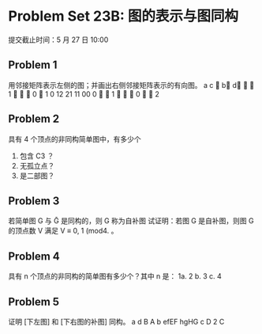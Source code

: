 # Problem Set 23B: 图的表示与图同构
提交截止时间：5 月 27 日 10:00

## Problem 1
用邻接矩阵表示左侧的图；并画出右侧邻接矩阵表示的有向图。
a
c

b
d

 1


 0

1
0
12
21
11
00
0


1 


0 

2

## Problem 2
具有 4 个顶点的非同构简单图中，有多少个
1.  包含 C3 ？
2.  无孤立点？
3.  是二部图？

## Problem 3
若简单图 G 与 Ḡ 是同构的，则 G 称为自补图
试证明：若图 G 是自补图，则图 G 的顶点数 V 满足 V ≡ 0, 1 (mod4. 。

## Problem 4
具有 n 个顶点的非同构的简单图有多少个？其中 n 是：
1a.  2
b.  3
c.  4

## Problem 5
证明 [下左图] 和 [下右图的补图] 同构。
a
d
B
A
b
efEF
hgHG
c
D
2
C
